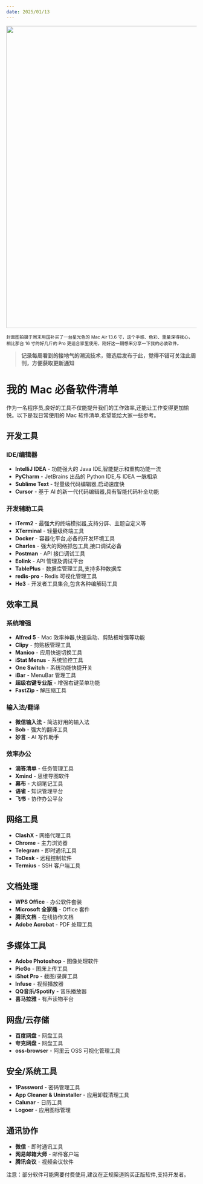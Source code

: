 ```yaml
---
date: 2025/01/13
---
```


<img src="https://raw.githubusercontent.com/imwyz/weekly/main/src/pricure/208.jpeg" width="800" />

<small>封面图拍摄于周末用国补买了一台星光色的 Mac Air 13.6 寸，这个手感、色彩、重量深得我心，相比那台 16 寸的好几斤的 Pro 更适合家里使用，刚好这一期想来分享一下我的必装软件。</small>

> **记录每周看到的接地气的潮流技术，筛选后发布于此，觉得不错可关注此周刊，方便获取更新通知**

# 我的 Mac 必备软件清单

作为一名程序员,良好的工具不仅能提升我们的工作效率,还能让工作变得更加愉悦。以下是我日常使用的 Mac 软件清单,希望能给大家一些参考。

## 开发工具

### IDE/编辑器
- **IntelliJ IDEA** - 功能强大的 Java IDE,智能提示和重构功能一流
- **PyCharm** - JetBrains 出品的 Python IDE,与 IDEA 一脉相承
- **Sublime Text** - 轻量级代码编辑器,启动速度快
- **Cursor** - 基于 AI 的新一代代码编辑器,具有智能代码补全功能

### 开发辅助工具
- **iTerm2** - 最强大的终端模拟器,支持分屏、主题自定义等
- **XTerminal** - 轻量级终端工具
- **Docker** - 容器化平台,必备的开发环境工具
- **Charles** - 强大的网络抓包工具,接口调试必备
- **Postman** - API 接口调试工具
- **Eolink** - API 管理及调试平台
- **TablePlus** - 数据库管理工具,支持多种数据库
- **redis-pro** - Redis 可视化管理工具
- **He3** - 开发者工具集合,包含各种编解码工具

## 效率工具

### 系统增强
- **Alfred 5** - Mac 效率神器,快速启动、剪贴板增强等功能
- **Clipy** - 剪贴板管理工具
- **Manico** - 应用快速切换工具
- **iStat Menus** - 系统监控工具
- **One Switch** - 系统功能快捷开关
- **iBar** - MenuBar 管理工具
- **超级右键专业版** - 增强右键菜单功能
- **FastZip** - 解压缩工具

### 输入法/翻译
- **微信输入法** - 简洁好用的输入法
- **Bob** - 强大的翻译工具
- **妙言** - AI 写作助手

### 效率办公
- **滴答清单** - 任务管理工具
- **Xmind** - 思维导图软件
- **幕布** - 大纲笔记工具
- **语雀** - 知识管理平台
- **飞书** - 协作办公平台

## 网络工具
- **ClashX** - 网络代理工具
- **Chrome** - 主力浏览器
- **Telegram** - 即时通讯工具
- **ToDesk** - 远程控制软件
- **Termius** - SSH 客户端工具

## 文档处理
- **WPS Office** - 办公软件套装
- **Microsoft 全家桶** - Office 套件
- **腾讯文档** - 在线协作文档
- **Adobe Acrobat** - PDF 处理工具

## 多媒体工具
- **Adobe Photoshop** - 图像处理软件
- **PicGo** - 图床上传工具
- **iShot Pro** - 截图/录屏工具
- **Infuse** - 视频播放器
- **QQ音乐/Spotify** - 音乐播放器
- **喜马拉雅** - 有声读物平台

## 网盘/云存储
- **百度网盘** - 网盘工具
- **夸克网盘** - 网盘工具
- **oss-browser** - 阿里云 OSS 可视化管理工具

## 安全/系统工具
- **1Password** - 密码管理工具
- **App Cleaner & Uninstaller** - 应用卸载清理工具
- **Calunar** - 日历工具
- **Logoer** - 应用图标管理

## 通讯协作
- **微信** - 即时通讯工具
- **网易邮箱大师** - 邮件客户端
- **腾讯会议** - 视频会议软件

注意：部分软件可能需要付费使用,建议在正规渠道购买正版软件,支持开发者。